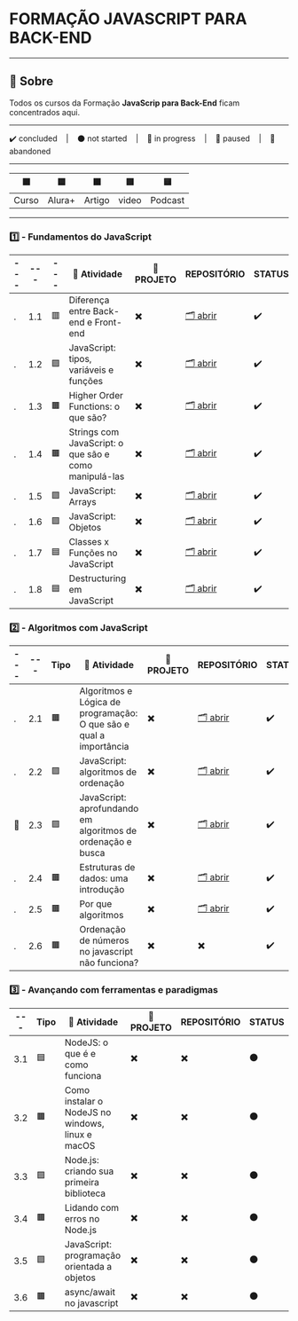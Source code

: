 # FORMAÇÃO JAVASCRIPT PARA BACK-END

---

## 📌 Sobre
  Todos os cursos da Formação **JavaScrip para Back-End** ficam concentrados aqui.

---

<p>
  ✔️ concluded &nbsp;&nbsp;&nbsp;|&nbsp;&nbsp;&nbsp;
  ⚫ not started &nbsp;&nbsp;&nbsp;|&nbsp;&nbsp;&nbsp;
  🔵 in progress &nbsp;&nbsp;&nbsp;|&nbsp;&nbsp;&nbsp;
  🔶 paused &nbsp;&nbsp;&nbsp;|&nbsp;&nbsp;&nbsp;
  🔴 abandoned 
</p>

---
| 🟪 | 🟦 | 🟫 | 🟥 | 🟨 |
| --- | --- | --- | --- | --- |
| Curso | Alura+ | Artigo | video | Podcast |

---

### 1️⃣ - Fundamentos do JavaScript 

| --- | --- | --- | 📘 Atividade | 🔗 PROJETO | REPOSITÓRIO | STATUS |
| --- | --- | --- | --- | --- | --- | --- |
| . | 1.1 | 🟥 | Diferença entre Back-end e Front-end | ✖️ | [🗂️ abrir](./diferencaBackendFrontend/) | ✔️ |
| . | 1.2 | 🟪 | JavaScript: tipos, variáveis e funções | ✖️ | [🗂️ abrir](./TiposVariaveisFuncoes/) | ✔️ |
| . | 1.3 | 🟫 | Higher Order Functions: o que são? | ✖️ | [🗂️ abrir](./higherOrderFunction/) | ✔️ |
| . | 1.4 | 🟫 | Strings com JavaScript: o que são e como manipulá-las | ✖️ | [🗂️ abrir](./stringsComJS/) | ✔️ |
| . | 1.5 | 🟪 | JavaScript: Arrays | ✖️ | [🗂️ abrir](./JavascriptArrays/) | ✔️ |
| . | 1.6 | 🟪 | JavaScript: Objetos | ✖️ | [🗂️ abrir](./JavascriptObjetos/) | ✔️ |
| . | 1.7 | 🟦 | Classes x Funções no JavaScript | ✖️ | [🗂️ abrir](./classesFuncoesJS/) | ✔️ |
| . | 1.8 | 🟦 | Destructuring em JavaScript | ✖️ | [🗂️ abrir](./destructuringJS/) | ✔️ |



### 2️⃣ - Algoritmos com JavaScript 

| --- | --- | Tipo | 📘 Atividade | 🔗 PROJETO | REPOSITÓRIO | STATUS |
| --- | --- | --- | --- | --- | --- | --- |
| . | 2.1 | 🟫 | Algoritmos e Lógica de programação: O que são e qual a importância | ✖️ | [🗂️ abrir](./AlgoritmosLogicaProgramacao/) | ✔️ |
| . | 2.2 | 🟪 | JavaScript: algoritmos de ordenação | ✖️ | [🗂️ abrir](./JavascriptAlgoritmosOrdenacao/) | ✔️ |
| 🚩 | 2.3 | 🟪 | JavaScript: aprofundando em algoritmos de ordenação e busca  | ✖️ | [🗂️ abrir](./AprofundandoEmAlgoritmosDeOrdenacaoEBusca/) | ✔️ |
| . | 2.4 | 🟫 | Estruturas de dados: uma introdução | ✖️ | [🗂️ abrir](./estruturaDeDadosIntroducao/) | ✔️ |
| . | 2.5 | 🟫 | Por que algoritmos | ✖️ | [🗂️ abrir](./PqAlgoritmos/) | ✔️ |
| . | 2.6 | 🟫 | Ordenação de números no javascript não funciona? | ✖️ | ✖️ | ✔️ |


### 3️⃣ - Avançando com ferramentas e paradigmas

| --- | Tipo | 📘 Atividade | 🔗 PROJETO | REPOSITÓRIO | STATUS |
| --- | --- | --- | --- | --- | --- |
| 3.1 | 🟦 | NodeJS: o que é e como funciona | ✖️ | ✖️ | ⚫ |
| 3.2 | 🟫 | Como instalar o NodeJS no windows, linux e macOS | ✖️ | ✖️ | ⚫ |
| 3.3 | 🟪 | Node.js: criando sua primeira biblioteca | ✖️ | ✖️ | ⚫ |
| 3.4 | 🟫 | Lidando com erros no Node.js | ✖️ | ✖️ | ⚫ |
| 3.5 | 🟪 | JavaScript: programação orientada a objetos | ✖️ | ✖️ | ⚫ |
| 3.6 | 🟫 | async/await no javascript | ✖️ | ✖️ | ⚫ |

